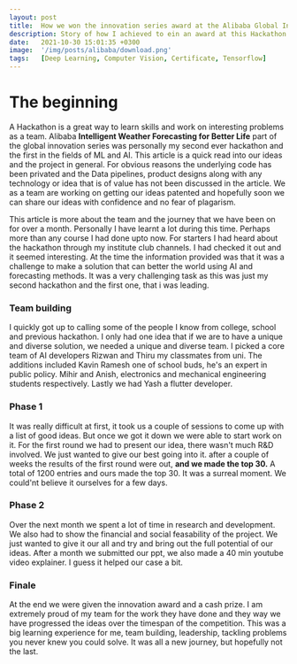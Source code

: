 ```yaml
---
layout: post
title:  How we won the innovation series award at the Alibaba Global Innovation Hackathon
description: Story of how I achieved to ein an award at this Hackathon.
date:   2021-10-30 15:01:35 +0300
image:  '/img/posts/alibaba/download.png'
tags:   [Deep Learning, Computer Vision, Certificate, Tensorflow]
---
```


# The beginning

A Hackathon is a great way to learn skills and work on interesting problems as a team. Alibaba **Intelligent Weather Forecasting for Better Life** part of the global innovation series was personally my second ever hackathon and the first in the fields of ML and AI. This article is a quick read into our ideas and the project in general. For obvious reasons the underlying code has been privated and the Data pipelines, product designs along with any technology or idea that is of value has not been discussed in the article. We as a team are working on getting our ideas patented and hopefully soon we can share our ideas with confidence and no fear of plagarism.

This article is more about the team and the journey that we have been on for over a month. Personally I have learnt a lot during this time. Perhaps more than any course I had done upto now.
For starters I had heard about the hackathon through my institute club channels. I had checked it out and it seemed interesting. At the time the information provided was that it was a challenge to make a solution that can better the world using AI and forecasting methods. It was a very challenging task as this was just my second hackathon and the first one, that i was leading.

### Team building

I quickly got up to calling some of the people I know from college, school and previous hackathon. I only had one idea that if we are to have a unique and diverse solution, we needed a unique and diverse team. I picked a core team of AI developers Rizwan and Thiru my classmates from uni. The additions included Kavin Ramesh one of school buds, he's an expert in public policy. Mihir and Anish, electronics and mechanical engineering students respectively. Lastly we had Yash a flutter developer. 

### Phase 1
It was really difficult at first, it took us a couple of sessions to come up with a list of good ideas. But once we got it down we were able to start work on it. For the first round we had to present our idea, there wasn't much R&D involved. We just wanted to give our best going into it. after a couple of weeks the results of the first round were out, **and we made the top 30.**
A total of 1200 entries and ours made the top 30. It was a surreal moment. We could'nt believe it ourselves for a few days.

### Phase 2
Over the next month we spent a lot of time in research and development. We also had to show the financial and social feasability of the project. We just wanted to give it our all and try and bring out the full potential of our ideas. After a month we submitted our ppt, we also made a 40 min youtube video explainer. I guess it helped our case a bit.

### Finale
At the end we were given the innovation award and a cash prize. I am extremely proud of my team for the work they have done and they way we have progressed the ideas over the timespan of the competition. This was a big learning experience for me, team building, leadership, tackling problems you never knew you could solve. It was all a new journey, but hopefully not the last.
